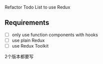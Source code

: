 Refactor Todo List to use Redux

## Requirements
- [ ] only use function components with hooks
- [ ] use plain Redux
- [ ] use Redux Toolkit

2个版本都要写